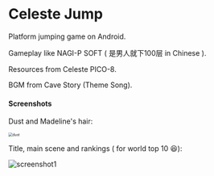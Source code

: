 # Celeste Jump
Platform jumping game on Android.

Gameplay like NAGI-P SOFT ( 是男人就下100层 in Chinese ).



Resources from Celeste PICO-8.

BGM from Cave Story (Theme Song).



#### Screenshots

Dust and Madeline's hair:

<img src="F:\UnityProjects\Celeste-Jump-Demo\pics\dust_and_hair.png" alt="dust" style="zoom:50%;" />

Title, main scene and rankings ( for world top 10 😆):

<img src="F:\UnityProjects\Celeste-Jump-Demo\pics\screenshot1.png" alt="screenshot1" style="zoom:100%;" />
